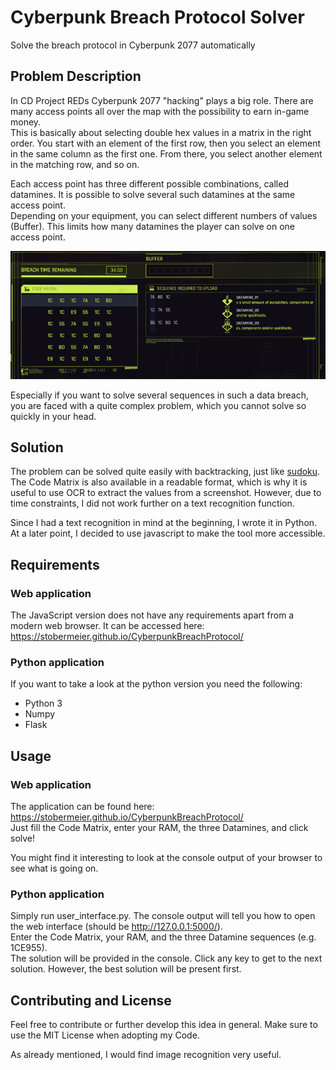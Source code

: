 # Cyberpunk Breach Protocol Solver

Solve the breach protocol in Cyberpunk 2077 automatically

## Problem Description

In CD Project REDs Cyberpunk 2077 "hacking" plays a big role. There are many access points all over the map with the possibility to earn in-game money.\
This is basically about selecting double hex values in a matrix in the right order. You start with an element of the first row, then you select an element in the same column as the first one. From there, you select another element in the matching row, and so on.

Each access point has three different possible combinations, called datamines. It is possible to solve several such datamines at the same access point.\
Depending on your equipment, you can select different numbers of values (Buffer). This limits how many datamines the player can solve on one access point.

![](images/data_breach.PNG)

Especially if you want to solve several sequences in such a data breach, you are faced with a quite complex problem, which you cannot solve so quickly in your head.

## Solution

The problem can be solved quite easily with backtracking, just like [sudoku](https://www.youtube.com/watch?v=G_UYXzGuqvM).\
The Code Matrix is also available in a readable format, which is why it is useful to use OCR to extract the values from a screenshot.
However, due to time constraints, I did not work further on a text recognition function.

Since I had a text recognition in mind at the beginning, I wrote it in Python. At a later point, I decided to use javascript to make the tool more accessible.

## Requirements

### Web application

The JavaScript version does not have any requirements apart from a modern web browser. It can be accessed here:
https://stobermeier.github.io/CyberpunkBreachProtocol/

### Python application

If you want to take a look at the python version you need the following:

- Python 3
- Numpy
- Flask

## Usage

### Web application

The application can be found here: https://stobermeier.github.io/CyberpunkBreachProtocol/ \
Just fill the Code Matrix, enter your RAM, the three Datamines, and click solve!

You might find it interesting to look at the console output of your browser to see what is going on.

### Python application

Simply run user_interface.py. The console output will tell you how to open the web interface (should be http://127.0.0.1:5000/). \
Enter the Code Matrix, your RAM, and the three Datamine sequences (e.g. 1CE955).\
The solution will be provided in the console. Click any key to get to the next solution. However, the best solution will be present first.

## Contributing and License

Feel free to contribute or further develop this idea in general. Make sure to use the MIT License when adopting my Code.

As already mentioned, I would find image recognition very useful.
